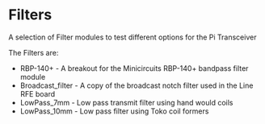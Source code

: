 # Filters

A selection of Filter modules to test different options for the Pi Transceiver

The Filters are:

* RBP-140+ - A breakout for the Minicircuits RBP-140+ bandpass filter module
* Broadcast_filter - A copy of the broadcast notch filter used in the Line RFE board
* LowPass_7mm - Low pass transmit filter using hand would coils
* LowPass_10mm - Low pass filter using Toko coil formers



